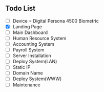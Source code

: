## Todo List

- [ ] Device = Digital Persona 4500 Biometric
- [x] Landing Page
- [ ] Main Dashboard
- [ ] Human Resource System
- [ ] Accounting System
- [ ] Payroll System
- [ ] Server Installation
- [ ] Deploy System(LAN)
- [ ] Static IP
- [ ] Domain Name
- [ ] Deploy System(WWW)
- [ ] Maintenance
